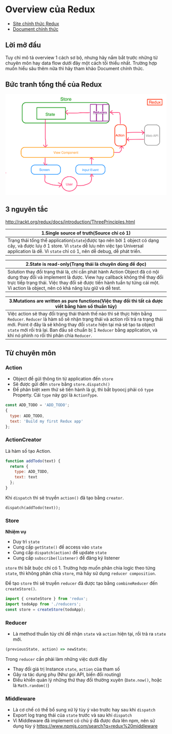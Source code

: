 # Overview của Redux

- [Site chính thức Redux](http://rackt.org/redux/index.html)
- [Document chính thức](http://redux.js.org/index.html)

## Lời mở đầu
Tuy chỉ mô tả overview 1 cách sơ bộ, nhưng hãy nắm bắt trước những từ chuyên môn hay data flow dưới đây một cách tối thiểu nhất. Trường hợp muốn hiểu sâu thêm nữa thì hãy tham khảo Document chính thức.

## Bức tranh tổng thể của Redux
![](./img/redux-view.png)

## 3 nguyên tắc
http://rackt.org/redux/docs/introduction/ThreePrinciples.html

|1.Single source of truth(Source chỉ có 1)|
|-|
|Trạng thái tổng thể application(`state`)được tạo nên bởi 1 object có dạng cây, và được lưu ở 1 store. Vì `state` dễ lưu nên việc tạo Universal application là dễ. Vì `state` chỉ có 1, nên dễ debug, dễ phát triển.|

|2.State is read-only(Trạng thái là chuyên dùng để đọc)|
|-|
|Solution thay đổi trạng thái là, chỉ cần phát hành Action Object đã có nội dung thay đổi và implement là được. View hay callback không thể thay đổi trực tiếp trạng thái. Việc thay đổi sẽ được tiến hành tuần tự từng cái một. Vì action là object, nên có khả năng lưu giữ và dễ test.|

|3.Mutations are written as pure functions(Việc thay đổi thì tất cả được viết bằng hàm số thuần túy)|
|-|
|Việc action sẽ thay đổi trạng thái thành thế nào thì sẽ thực hiện bằng `Reducer`. `Reducer` là hàm số sẽ nhận trạng thái và action rồi trả ra trạng thái mới. Point ở đây là sẽ không thay đổi `state` hiện tại mà sẽ tạo ta object `state` mới rồi trả lại. Ban đầu sẽ chuẩn bị 1 `Reducer` bằng application, và khi nó phình ro rồi thì phân chia `Reducer`.|

## Từ chuyên môn

### Action
- Object để gửi thông tin từ application đến `store`
- Sẽ được gửi đến `store` bằng `store.dispatch()`
- Để phân biệt xem thứ sẽ tiến hành là gì, thì bắt byoocj phải có `type` Property. Cái `type` này gọi là `ActionType`.

```js
const ADD_TODO = 'ADD_TODO';
{
  type: ADD_TODO,
  text: 'Build my first Redux app'
};
```

### ActionCreator
Là hàm số tạo Action.

```js
function addTodo(text) {
  return {
    type: ADD_TODO,
    text: text
  };
}
```

Khi `dispatch` thì sẽ truyền `action()` đã tạo bằng `creator`.

```
dispatch(addTodo(text));
```

### Store
**Nhiệm vụ**
- Duy trì `state`
- Cung cấp `getState()` để access vào `state`
- Cung cấp `dispatch(action)` để update `state`
- Cung cấp `subscribe(listener)` để đăng ký listener

`store` thì bắt buộc chỉ có 1. Trường hợp muốn phân chia logic theo từng `state`, thì không phân chia `store`, mà hãy sử dụng `reducer composition`.

Để tạo `store` thì sẽ truyền `reducer` đã được tạo bằng `combineReducer` đến `createStore()`.

```js
import { createStore } from 'redux';
import todoApp from './reducers';
const store = createStore(todoApp);
```

### Reducer
- Là method thuần túy chỉ để nhận `state` và `action` hiện tại, rồi trả ra `state` mới.
 
```js
(previousState, action) => newState;
```

Trong `reducer` cần phải làm những việc dưới đây
- Thay đổi giá trị Instance `state`, `action` của tham số
- Gây ra tác dụng phụ (Như gọi API, biến đổi routing)
- Điều khiển quản lý những thứ thay đổi thường xuyên (`Date.now()`, hoặc là `Math.random()`)

### Middleware
- Là cơ chế có thể bổ sung xử lý tùy ý vào trước hay sau khi `dispatch`
- Export log trạng thái của `state` trước và sau khi `dispatch`
- Vì Middleware đã implement có chủ ý  đã được đưa lên npm, nên sử dụng tùy ý  https://www.npmjs.com/search?q=redux%20middleware
